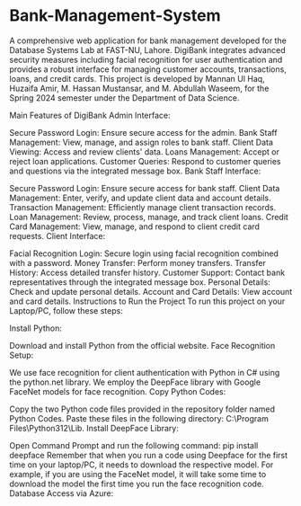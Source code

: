 # Bank-Management-System
A comprehensive web application for bank management developed for the Database Systems Lab at FAST-NU, Lahore. DigiBank integrates advanced security measures including facial recognition for user authentication and provides a robust interface for managing customer accounts, transactions, loans, and credit cards. This project is developed by Mannan Ul Haq, Huzaifa Amir, M. Hassan Mustansar, and M. Abdullah Waseem, for the Spring 2024 semester under the Department of Data Science.

Main Features of DigiBank
Admin Interface:

Secure Password Login: Ensure secure access for the admin.
Bank Staff Management: View, manage, and assign roles to bank staff.
Client Data Viewing: Access and review clients' data.
Loans Management: Accept or reject loan applications.
Customer Queries: Respond to customer queries and questions via the integrated message box.
Bank Staff Interface:

Secure Password Login: Ensure secure access for bank staff.
Client Data Management: Enter, verify, and update client data and account details.
Transaction Management: Efficiently manage client transaction records.
Loan Management: Review, process, manage, and track client loans.
Credit Card Management: View, manage, and respond to client credit card requests.
Client Interface:

Facial Recognition Login: Secure login using facial recognition combined with a password.
Money Transfer: Perform money transfers.
Transfer History: Access detailed transfer history.
Customer Support: Contact bank representatives through the integrated message box.
Personal Details: Check and update personal details.
Account and Card Details: View account and card details.
Instructions to Run the Project
To run this project on your Laptop/PC, follow these steps:

Install Python:

Download and install Python from the official website.
Face Recognition Setup:

We use face recognition for client authentication with Python in C# using the python.net library.
We employ the DeepFace library with Google FaceNet models for face recognition.
Copy Python Codes:

Copy the two Python code files provided in the repository folder named Python Codes.
Paste these files in the following directory: C:\Program Files\Python312\Lib.
Install DeepFace Library:

Open Command Prompt and run the following command:
pip install deepface
Remember that when you run a code using Deepface for the first time on your laptop/PC, it needs to download the respective model. For example, if you are using the FaceNet model, it will take some time to download the model the first time you run the face recognition code.
Database Access via Azure:


